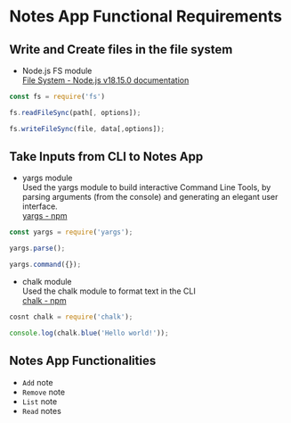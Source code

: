 # Notes App Functional Requirements

## Write and Create files in the file system
* Node.js FS module   
[File System - Node.js v18.15.0 documentation](https://nodejs.org/dist/latest-v18.x/docs/api/fs.html)  
```javascript
const fs = require('fs')

fs.readFileSync(path[, options]);

fs.writeFileSync(file, data[,options]);
```

## Take Inputs from CLI to Notes App
* yargs module  
Used the yargs module to build interactive Command Line Tools, by parsing arguments (from the console) and generating an elegant user interface.  
[yargs - npm](https://www.npmjs.com/package/yargs)  
```javascript
const yargs = require('yargs');

yargs.parse();

yargs.command({});
```

* chalk module  
Used the chalk module to format text in the CLI    
[chalk - npm](https://www.npmjs.com/package/chalk)  
```javascript
cosnt chalk = require('chalk');

console.log(chalk.blue('Hello world!'));
```

## Notes App Functionalities
* `Add` note
* `Remove` note
* `List` note
* `Read` notes
